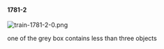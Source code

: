 #### 1781-2
![train-1781-2-0.png](https://github.com/lil-lab/nlvr/raw/master/nlvr/train/images/17/train-1781-2-0.png "train-1781-2-0.png")

one of the grey box contains less than three objects